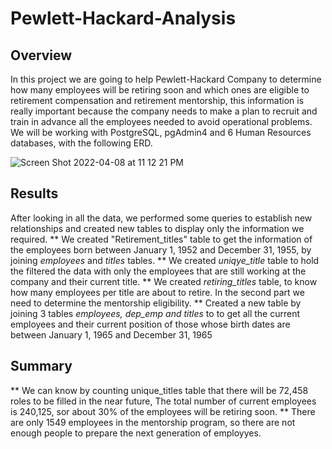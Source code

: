 # Pewlett-Hackard-Analysis

## Overview
In this project we are going to help Pewlett-Hackard Company to determine how many employees will be retiring soon and which ones are eligible to retirement compensation and retirement mentorship, this information is really important because the company needs to make a plan to recruit and train in advance all the employees needed to avoid operational problems. We will be working with PostgreSQL, pgAdmin4 and 6 Human Resources databases, with the following ERD.

![Screen Shot 2022-04-08 at 11 12 21 PM](https://user-images.githubusercontent.com/43548929/162559156-fb048b27-47ed-42cc-9ce3-ce0bdad2e098.png)

## Results
After looking in all the data, we performed some queries to establish new relationships and created new tables to display only the information we required.
** We created "Retirement_titles" table to get the information of the  employees born between January 1, 1952 and December 31, 1955, by joining *employees* and *titles* tables.
** We created *uniqye_title* table to hold the filtered the data with only the employees that are still working at the company and their current title.
** We created *retiring_titles* table, to know how many employees per title are about to retire.
In the second part we need to determine the mentorship eligibility.
** Created a new table by joining 3 tables *employees, dep_emp and titles* to to get all the current employees and their current position of those whose birth dates are between January 1, 1965 and December 31, 1965

## Summary
** We can know by counting unique_titles table that there will be 72,458 roles to be filled in the near future,  The total number of current employees is 240,125, sor about 30% of the employees will be retiring soon.
** There are only 1549 employees in the mentorship program, so there are not enough people to prepare the next generation of employyes.
